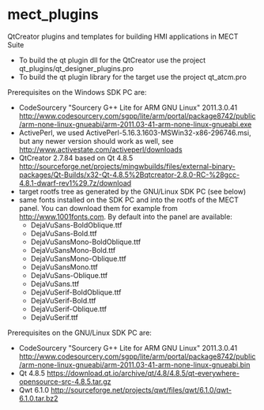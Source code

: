 # mect_plugins
QtCreator plugins and templates for building HMI applications in MECT Suite

- To build the qt plugin dll for the QtCreator use the project qt_plugins/qt_designer_plugins.pro
- To build the qt plugin library for the target use the project qt_atcm.pro

Prerequisites on the Windows SDK PC are:
- CodeSourcery "Sourcery G++ Lite for ARM GNU Linux" 2011.3.0.41
  http://www.codesourcery.com/sgpp/lite/arm/portal/package8742/public/arm-none-linux-gnueabi/arm-2011.03-41-arm-none-linux-gnueabi.exe
- ActivePerl, we used ActivePerl-5.16.3.1603-MSWin32-x86-296746.msi, but any newer version should work as well, see http://www.activestate.com/activeperl/downloads
- QtCreator 2.7.84 based on Qt 4.8.5
http://sourceforge.net/projects/mingwbuilds/files/external-binary-packages/Qt-Builds/x32-Qt-4.8.5%2Bqtcreator-2.8.0-RC-%28gcc-4.8.1-dwarf-rev1%29.7z/download
- target rootfs tree as generated by the GNU/Linux SDK PC (see below)
- same fonts installed on the SDK PC and into the rootfs of the MECT panel. You can download them for example from http://www.1001fonts.com. By default into the panel are available:
  - DejaVuSans-BoldOblique.ttf
  - DejaVuSans-Bold.ttf
  - DejaVuSansMono-BoldOblique.ttf
  - DejaVuSansMono-Bold.ttf
  - DejaVuSansMono-Oblique.ttf
  - DejaVuSansMono.ttf
  - DejaVuSans-Oblique.ttf
  - DejaVuSans.ttf
  - DejaVuSerif-BoldOblique.ttf
  - DejaVuSerif-Bold.ttf
  - DejaVuSerif-Oblique.ttf
  - DejaVuSerif.ttf

Prerequisites on the GNU/Linux SDK PC are:
- CodeSourcery "Sourcery G++ Lite for ARM GNU Linux" 2011.3.0.41
  http://www.codesourcery.com/sgpp/lite/arm/portal/package8742/public/arm-none-linux-gnueabi/arm-2011.03-41-arm-none-linux-gnueabi.bin
- Qt 4.8.5 https://download.qt.io/archive/qt/4.8/4.8.5/qt-everywhere-opensource-src-4.8.5.tar.gz
- Qwt 6.1.0 http://sourceforge.net/projects/qwt/files/qwt/6.1.0/qwt-6.1.0.tar.bz2
